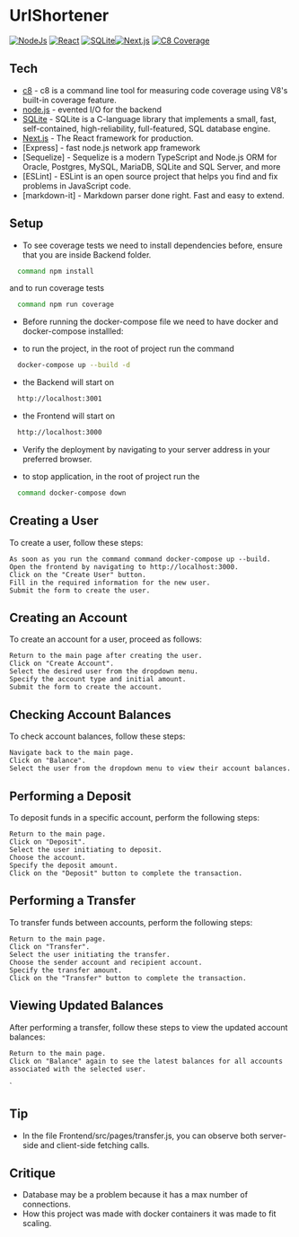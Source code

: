 # UrlShortener

[![NodeJs](https://upload.wikimedia.org/wikipedia/commons/thumb/d/d9/Node.js_logo.svg/220px-Node.js_logo.svg.png)](https://nodejs.org/en/) [![React](https://upload.wikimedia.org/wikipedia/commons/thumb/a/a7/React-icon.svg/220px-React-icon.svg.png)](https://reactjs.org/) 
[![SQLite](https://upload.wikimedia.org/wikipedia/commons/thumb/3/38/SQLite370.svg/220px-SQLite370.svg.png)](https://www.sqlite.org/)[![Next.js](https://upload.wikimedia.org/wikipedia/commons/thumb/8/8e/Nextjs-logo.svg/220px-Nextjs-logo.svg.png)](https://nextjs.org/)
[![C8 Coverage](https://img.shields.io/badge/coverage-95%25-brightgreen)](#)

## Tech
- [c8](https://github.com/bcoe/c8) - c8 is a command line tool for measuring code coverage using V8's built-in coverage feature.
- [node.js](https://nodejs.org/en/) - evented I/O for the backend
- [SQLite](https://www.sqlite.org/index.html) - SQLite is a C-language library that implements a small, fast, self-contained, high-reliability, full-featured, SQL database engine.
- [Next.js](https://nextjs.org/) - The React framework for production.
- [Express] - fast node.js network app framework
- [Sequelize] - Sequelize is a modern TypeScript and Node.js ORM for Oracle, Postgres, MySQL, MariaDB, SQLite and SQL Server, and more
- [ESLint] - ESLint is an open source project that helps you find and fix problems in JavaScript code.
- [markdown-it] - Markdown parser done right. Fast and easy to extend.

## Setup

- To see coverage tests we need to install dependencies before, ensure that you are inside Backend folder.
```sh
  command npm install
```
and to run coverage tests
```sh
  command npm run coverage
```
- Before running the docker-compose file we need to have docker and docker-compose installled:

- to run the project, in the root of project run the command
```sh
  docker-compose up --build -d
```
- the Backend will start on
```sh
  http://localhost:3001
```
- the Frontend will start on
```sh
  http://localhost:3000
```
- Verify the deployment by navigating to your server address in
  your preferred browser.

- to stop application, in the root of project run the
```sh
  command docker-compose down
```

## Creating a User

To create a user, follow these steps:

    As soon as you run the command command docker-compose up --build.
    Open the frontend by navigating to http://localhost:3000.
    Click on the "Create User" button.
    Fill in the required information for the new user.
    Submit the form to create the user.

## Creating an Account

To create an account for a user, proceed as follows:

    Return to the main page after creating the user.
    Click on "Create Account".
    Select the desired user from the dropdown menu.
    Specify the account type and initial amount.
    Submit the form to create the account.

## Checking Account Balances

To check account balances, follow these steps:

    Navigate back to the main page.
    Click on "Balance".
    Select the user from the dropdown menu to view their account balances.

## Performing a Deposit

To deposit funds in a specific account, perform the following steps:

    Return to the main page.
    Click on "Deposit".
    Select the user initiating to deposit.
    Choose the account.
    Specify the deposit amount.
    Click on the "Deposit" button to complete the transaction.

## Performing a Transfer
    

To transfer funds between accounts, perform the following steps:

    Return to the main page.
    Click on "Transfer".
    Select the user initiating the transfer.
    Choose the sender account and recipient account.
    Specify the transfer amount.
    Click on the "Transfer" button to complete the transaction.

## Viewing Updated Balances

After performing a transfer, follow these steps to view the updated account balances:

    Return to the main page.
    Click on "Balance" again to see the latest balances for all accounts associated with the selected user.
`
## Tip
  - In the file Frontend/src/pages/transfer.js, you can observe both server-side and client-side fetching calls.
  
## Critique

- Database may be a problem because it has a max number of connections.
- How this project was made with docker containers it was made to fit scaling.

